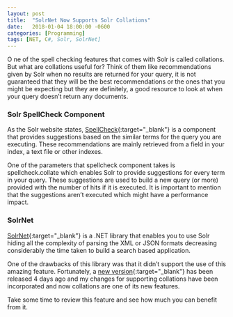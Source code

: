 ```yaml
---
layout: post
title:  "SolrNet Now Supports Solr Collations"
date:   2018-01-04 18:00:00 -0600
categories: [Programming]
tags: [NET, C#, Solr, SolrNet]
---
```


<p class="intro"><span class="dropcap">O</span>
ne of the spell checking features that comes with Solr 
is called collations. But what are collations useful for?
Think of them like recommendations given by Solr when 
no results are returned for your query, it is not guaranteed 
that they will be the best recommendations or the ones 
that you might be expecting but they are definitely, a 
good resource to look at when your query doesn’t return any documents.
</p>

### Solr SpellCheck Component
As the Solr website states, [SpellCheck][SpellCheck]{:target="_blank"} 
is a component that provides suggestions based on 
the similar terms for the query you are executing. 
These recommendations are mainly retrieved from 
a field in your index, a text file or other indexes.

One of the parameters that spellcheck component 
takes is spellcheck.collate which enables Solr to 
provide suggestions for every term in your query. 
These suggestions are used to build a new query (or more) 
provided with the number of hits if it is executed. 
It is important to mention that the suggestions 
aren’t executed which might have a performance impact.

### SolrNet
[SolrNet][SolrNet]{:target="_blank"} is a .NET library 
that enables you to use Solr hiding all the complexity 
of parsing the XML or JSON formats decreasing considerably 
the time taken to build a search based application.

One of the drawbacks of this library was that it didn’t 
support the use of this amazing feature. Fortunately, 
a [new version][SolrNetNewVersion]{:target="_blank"} 
has been released 4 days ago and my changes for supporting 
collations have been incorporated and now collations are 
one of its new features.

Take some time to review this feature and see 
how much you can benefit from it.


[SpellCheck]: https://lucene.apache.org/solr/guide/7_1/spell-checking.html
[SolrNet]: https://github.com/SolrNet/SolrNet
[SolrNetNewVersion]: https://github.com/SolrNet/SolrNet/blob/master/changelog.md
